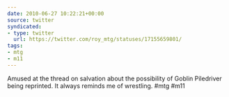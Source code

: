 ```yaml
---
date: 2010-06-27 10:22:21+00:00
source: twitter
syndicated:
- type: twitter
  url: https://twitter.com/roy_mtg/statuses/17155659801/
tags:
- mtg
- m11
---
```


Amused at the thread on salvation about the possibility of Goblin Piledriver being reprinted. It always reminds me of wrestling. #mtg #m11